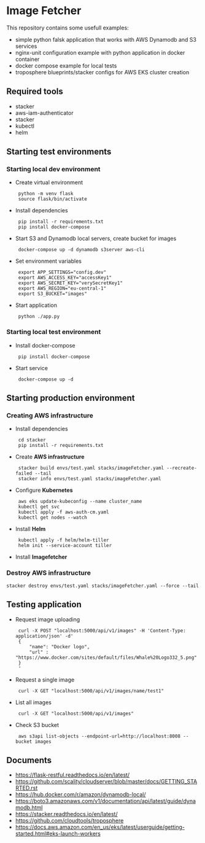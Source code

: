 # Image Fetcher
This repository contains some usefull examples:
  * simple python falsk application that works with AWS Dynamodb and S3 services
  * nginx-unit configuration example with python application in docker container
  * docker compose example for local tests
  * troposphere blueprints/stacker configs for AWS EKS cluster creation


## Required tools
  * stacker
  * aws-iam-authenticator
  * stacker
  * kubectl
  * helm


## Starting test environments
### Starting local dev environment

*  Create virtual environment

        python -m venv flask
        source flask/bin/activate

*  Install dependencies

        pip install -r requirements.txt
        pip install docker-compose

*  Start S3 and Dynamodb local servers, create bucket for images

        docker-compose up -d dynamodb s3server aws-cli

*  Set environment variables

        export APP_SETTINGS="config.dev"
        export AWS_ACCESS_KEY="accessKey1"
        export AWS_SECRET_KEY="verySecretKey1"
        export AWS_REGION="eu-central-1"
        export S3_BUCKET="images"

*  Start application

        python ./app.py


### Starting local test environment

*  Install docker-compose

        pip install docker-compose

*  Start service

        docker-compose up -d


## Starting production environment
### Creating AWS infrastructure

*  Install dependencies

        cd stacker
        pip install -r requirements.txt

*  Create **AWS infrastructure**

        stacker build envs/test.yaml stacks/imageFetcher.yaml --recreate-failed --tail
        stacker info envs/test.yaml stacks/imageFetcher.yaml

*  Configure **Kubernetes**

        aws eks update-kubeconfig --name cluster_name
        kubectl get svc
        kubectl apply -f aws-auth-cm.yaml
        kubectl get nodes --watch

*  Install **Helm**

        kubectl apply -f helm/helm-tiller
        helm init --service-account tiller

*  Install **Imagefetcher**


### Destroy AWS infrastructure

    stacker destroy envs/test.yaml stacks/imageFetcher.yaml --force --tail


## Testing application
*  Request image uploading

        curl -X POST "localhost:5000/api/v1/images" -H 'Content-Type: application/json' -d'
        {
            "name": "Docker logo",
            "url" : "https://www.docker.com/sites/default/files/Whale%20Logo332_5.png"
        }
        '

*  Request a single image

        curl -X GET "localhost:5000/api/v1/images/name/test1"

*  List all images

        curl -X GET "localhost:5000/api/v1/images"

*  Check S3 bucket

        aws s3api list-objects --endpoint-url=http://localhost:8008 --bucket images

## Documents
  * https://flask-restful.readthedocs.io/en/latest/
  * https://github.com/scality/cloudserver/blob/master/docs/GETTING_STARTED.rst
  * https://hub.docker.com/r/amazon/dynamodb-local/
  * https://boto3.amazonaws.com/v1/documentation/api/latest/guide/dynamodb.html
  * https://stacker.readthedocs.io/en/latest/
  * https://github.com/cloudtools/troposphere
  * https://docs.aws.amazon.com/en_us/eks/latest/userguide/getting-started.html#eks-launch-workers
